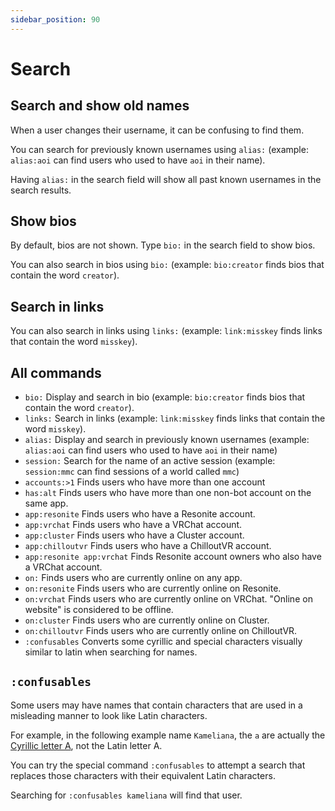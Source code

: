 ```yaml
---
sidebar_position: 90
---
```


# Search

## Search and show old names

When a user changes their username, it can be confusing to find them.

You can search for previously known usernames using `alias:` (example: `alias:aoi` can find users who used to have `aoi` in their name).

Having `alias:` in the search field will show all past known usernames in the search results.

## Show bios

By default, bios are not shown. Type `bio:` in the search field to show bios.

You can also search in bios using `bio:` (example: `bio:creator` finds bios that contain the word `creator`).

## Search in links

You can also search in links using `links:` (example: `link:misskey` finds links that contain the word `misskey`).

## All commands

- `bio:` Display and search in bio (example: `bio:creator` finds bios that contain the word `creator`).
- `links:` Search in links (example: `link:misskey` finds links that contain the word `misskey`).
- `alias:` Display and search in previously known usernames (example: `alias:aoi` can find users who used to have `aoi` in their name)
- `session:` Search for the name of an active session (example: `session:mmc` can find sessions of a world called `mmc`)
- `accounts:>1` Finds users who have more than one account
- `has:alt` Finds users who have more than one non-bot account on the same app.
- `app:resonite` Finds users who have a Resonite account.
- `app:vrchat` Finds users who have a VRChat account.
- `app:cluster` Finds users who have a Cluster account.
- `app:chilloutvr` Finds users who have a ChilloutVR account.
- `app:resonite app:vrchat` Finds Resonite account owners who also have a VRChat account.
- `on:` Finds users who are currently online on any app.
- `on:resonite` Finds users who are currently online on Resonite.
- `on:vrchat` Finds users who are currently online on VRChat. "Online on website" is considered to be offline.
- `on:cluster` Finds users who are currently online on Cluster.
- `on:chilloutvr` Finds users who are currently online on ChilloutVR.
- `:confusables` Converts some cyrillic and special characters visually similar to latin when searching for names.

## `:confusables`

Some users may have names that contain characters that are used in a misleading manner to look like Latin characters.

For example, in the following example name `Kаmeliаnа`, the `а` are actually the [Cyrillic letter A](https://en.wikipedia.org/wiki/A_(Cyrillic)),
not the Latin letter A.

You can try the special command `:confusables` to attempt a search that replaces those characters with their equivalent Latin characters.

Searching for `:confusables kameliana` will find that user.
